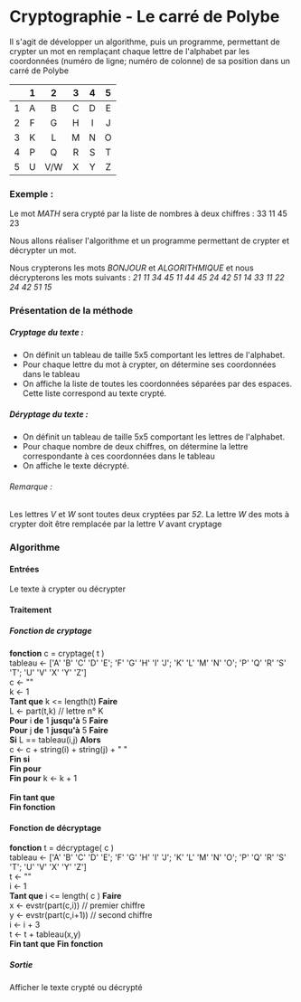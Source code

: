 # Cryptographie - Le carré de Polybe
Il s'agit de développer un algorithme, puis un programme, permettant de crypter un mot en remplaçant chaque lettre de l'alphabet par les coordonnées (numéro de ligne; numéro de colonne) de sa position dans un carré de Polybe
<!--
$$
\begin{center}
\begin{tabular}{|l|l|l|l|l|l|}
\hline
 & 1 & 2 & 3 & 4 & 5 \\ \hline
1 & A & B & C & D & E \\ \hline
2 & F & G & H & I & J \\ \hline
3 & K & L & M & N & O \\ \hline
4 & P & Q & R & S & T \\ \hline
5 & U & V/W & X & Y & Z \\ \hline
\end{tabular}
\end{center}
\end{center}
$$
-->
|  	| 1 	| 2 	| 3 	| 4 	| 5 	|
|:-:	|:-:	|:---:	|:-:	|:-:	|:-:	|
| 1 	| A 	| B 	| C 	| D 	| E 	|
| 2 	| F 	| G 	| H 	| I 	| J 	|
| 3 	| K 	| L 	| M 	| N 	| O 	|
| 4 	| P 	| Q 	| R 	| S 	| T 	|
| 5 	| U 	| V/W 	| X 	| Y 	| Z 	|

### Exemple :
Le mot *MATH* sera crypté par la liste de nombres à deux chiffres : 33 11 45 23

Nous allons réaliser l'algorithme et un programme permettant de crypter et décrypter un mot.

Nous crypterons les mots *BONJOUR* et *ALGORITHMIQUE* et nous décrypterons les mots suivants : *21 11 34 45 11 44 45 24 42 51 14* *33 11 22 24 42 51 15*

### Présentation de la méthode
##### Cryptage du texte :
- On définit un tableau de taille 5x5 comportant les lettres de l'alphabet.
- Pour chaque lettre du mot à crypter, on détermine ses coordonnées dans le tableau
- On affiche la liste de toutes les coordonnées séparées par des espaces. Cette liste correspond au texte crypté.
##### Déryptage du texte :
- On définit un tableau de taille 5x5 comportant les lettres de l'alphabet.
- Pour chaque nombre de deux chiffres, on détermine la lettre correspondante à ces coordonnées dans le tableau
- On affiche le texte décrypté.

###### Remarque :
Les lettres *V* et *W* sont toutes deux cryptées par *52*. La lettre *W* des mots à crypter doit être remplacée par la lettre *V* avant cryptage


### Algorithme

#### Entrées
Le texte à crypter ou décrypter

#### Traitement
##### Fonction de cryptage

**fonction** c = cryptage( t )
<br>
tableau ← ['A' 'B' 'C' 'D' 'E';
          'F' 'G' 'H' 'I' 'J';
          'K' 'L' 'M' 'N' 'O';
          'P' 'Q' 'R' 'S' 'T';
          'U' 'V' 'X' 'Y' 'Z']
<br>
c ← ""
<br>
k ← 1
<br>
**Tant que** k <= length(t) **Faire**
<br>
L ← part(t,k) // lettre n° K
<br>
**Pour** i **de** 1 **jusqu'à** 5 **Faire**
<br>
**Pour** j **de** 1 **jusqu'à** 5 **Faire**
<br>
**Si** L == tableau(i,j) **Alors**
<br>
c ← c + string(i) + string(j) + " "
<br>
**Fin si**
<br>
**Fin pour**
<br>
**Fin pour**
k ← k + 1
<br>
<br>
**Fin tant que**
<br>
**Fin fonction**

#### Fonction de décryptage

**fonction** t = décryptage( c )
<br>
tableau ← ['A' 'B' 'C' 'D' 'E';
          'F' 'G' 'H' 'I' 'J';
          'K' 'L' 'M' 'N' 'O';
          'P' 'Q' 'R' 'S' 'T';
          'U' 'V' 'X' 'Y' 'Z']
<br>
t ← ""
<br>
i ← 1
<br>
**Tant que** i <= length( c ) **Faire**
<br>
x ← evstr(part(c,i)) // premier chiffre
<br>
y ← evstr(part(c,i+1)) // second chiffre
<br>
i ← i + 3
<br>
t ← t + tableau(x,y)
<br>
**Fin tant que**
**Fin fonction**
##### Sortie

Afficher le texte crypté ou décrypté
